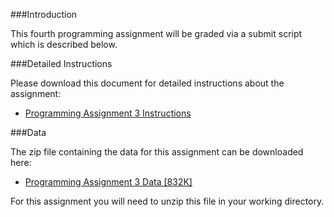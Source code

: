 ###Introduction

This fourth programming assignment will be graded via a submit script which is described below.

###Detailed Instructions

Please download this document for detailed instructions about the assignment:

- [Programming Assignment 3 Instructions](https://d396qusza40orc.cloudfront.net/rprog%2Fdoc%2FProgAssignment3.pdf)

###Data

The zip file containing the data for this assignment can be downloaded here:

- [Programming Assignment 3 Data [832K]](https://d396qusza40orc.cloudfront.net/rprog%2Fdata%2FProgAssignment3-data.zip)

For this assignment you will need to unzip this file in your working directory.
